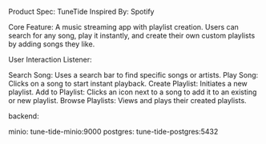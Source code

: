 Product Spec: TuneTide
Inspired By: Spotify

Core Feature: A music streaming app with playlist creation. Users can search for any song, play it instantly, and create their own custom playlists by adding songs they like.

User Interaction
Listener:

Search Song: Uses a search bar to find specific songs or artists.
Play Song: Clicks on a song to start instant playback.
Create Playlist: Initiates a new playlist.
Add to Playlist: Clicks an icon next to a song to add it to an existing or new playlist.
Browse Playlists: Views and plays their created playlists.

backend:

minio: tune-tide-minio:9000
postgres: tune-tide-postgres:5432
